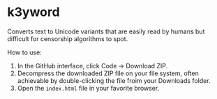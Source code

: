# k3yword
Converts text to Unicode variants that are easily read by humans but difficult for censorship algorithms to spot.

How to use:
1. In the GitHub interface, click Code -> Download ZIP.
2. Decompress the downloaded ZIP file on your file system, often achievable by double-clicking the file froim your Downloads folder.
3. Open the `index.html` file in your favorite browser.

